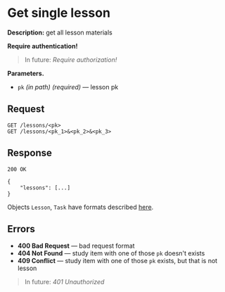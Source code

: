 # Get single lesson

**Description:** 
get all lesson materials

**Require authentication!**

> In future: *Require authorization!*

**Parameters.**
* `pk` *(in path)* *(required)* — lesson pk

## Request

```
GET /lessons/<pk>
GET /lessons/<pk_1>&<pk_2>&<pk_3>
```

## Response

```
200 OK

{
	"lessons": [...]
}
```

Objects `Lesson`, `Task` have formats described [here](formats.md).

## Errors

* **400 Bad Request** — bad request format
* **404 Not Found** — study item with one of those `pk` doesn't exists
* **409 Conflict** — study item with one of those `pk` exists, but that is not lesson


> In future: *401 Unauthorized*
